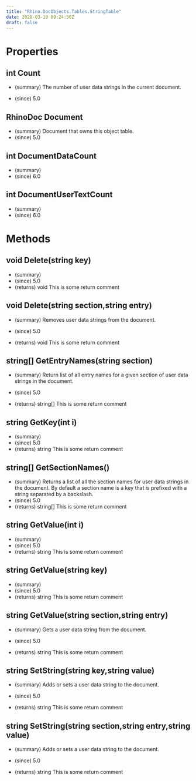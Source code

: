 ```yaml
---
title: "Rhino.DocObjects.Tables.StringTable"
date: 2020-03-10 09:24:56Z
draft: false
---
```


# Properties
## int Count
- (summary) 
     The number of user data strings in the current document.
     
- (since) 5.0
## RhinoDoc Document
- (summary) Document that owns this object table.
- (since) 5.0
## int DocumentDataCount
- (summary) 
- (since) 6.0
## int DocumentUserTextCount
- (summary) 
- (since) 6.0
# Methods
## void Delete(string key)
- (summary) 
- (since) 5.0
- (returns) void This is some return comment
## void Delete(string section,string entry)
- (summary) 
     Removes user data strings from the document.
     
- (since) 5.0
- (returns) void This is some return comment
## string[] GetEntryNames(string section)
- (summary) 
     Return list of all entry names for a given section of user data strings in the document.
     
- (since) 5.0
- (returns) string[] This is some return comment
## string GetKey(int i)
- (summary) 
- (since) 5.0
- (returns) string This is some return comment
## string[] GetSectionNames()
- (summary) 
     Returns a list of all the section names for user data strings in the document.
     By default a section name is a key that is prefixed with a string separated by a backslash.
- (since) 5.0
- (returns) string[] This is some return comment
## string GetValue(int i)
- (summary) 
- (since) 5.0
- (returns) string This is some return comment
## string GetValue(string key)
- (summary) 
- (since) 5.0
- (returns) string This is some return comment
## string GetValue(string section,string entry)
- (summary) 
     Gets a user data string from the document.
     
- (since) 5.0
- (returns) string This is some return comment
## string SetString(string key,string value)
- (summary) 
     Adds or sets a user data string to the document.
     
- (since) 5.0
- (returns) string This is some return comment
## string SetString(string section,string entry,string value)
- (summary) 
     Adds or sets a user data string to the document.
     
- (since) 5.0
- (returns) string This is some return comment
